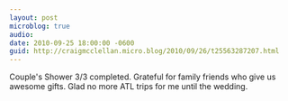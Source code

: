 ```yaml
---
layout: post
microblog: true
audio: 
date: 2010-09-25 18:00:00 -0600
guid: http://craigmcclellan.micro.blog/2010/09/26/t25563287207.html
---
```

Couple's Shower 3/3 completed.  Grateful for family friends who give us awesome gifts.  Glad no more ATL trips for me until the wedding.
